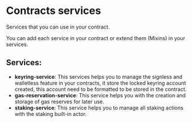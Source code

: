 # Contracts services

Services that you can use in your contract.

You can add each service in your contract or extend them (Mixins) in your services.

## Services:

- **keyring-service**: This services helps you to manage the signless and walletless feature in your contracts, it store the locked keyring account created, this account need to be formatted to be stored in the contract. 
- **gas-reservation-service**: This service helps you with the creation and storage of gas reserves for later use.
- **staking-service**: This service helps you to manage all staking actions with the staking built-in actor.
